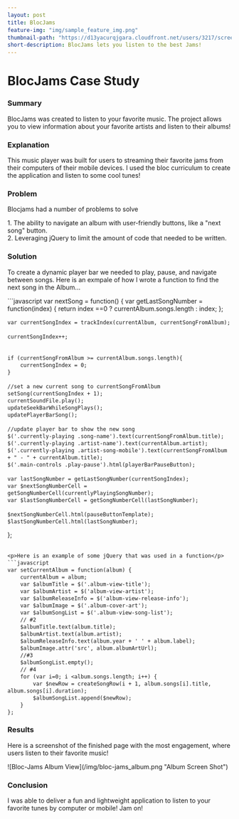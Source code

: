 ```yaml
---
layout: post
title: BlocJams
feature-img: "img/sample_feature_img.png"
thumbnail-path: "https://d13yacurqjgara.cloudfront.net/users/3217/screenshots/2030966/blocjams_1x.png"
short-description: BlocJams lets you listen to the best Jams!
---
```


<H1>BlocJams Case Study</H1>

<h3>Summary</h3>
<p>BlocJams was created to listen to your favorite music.  The project allows you to view information about your favorite artists and listen to their albums!</p>

<h3>Explanation</h3>
<p>This music player was built for users to streaming their favorite jams from their computers of their mobile devices.  I used the bloc curriculum to create the application and listen to some cool tunes!</p>

<h3>Problem</h3>
<p>Blocjams had a number of problems to solve<p>
1.  The ability to navigate an album with user-friendly buttons, like a "next song" button.<br>
2.  Leveraging jQuery to limit the amount of code that needed to be written.

<h3>Solution</h3>
<p>To create a dynamic player bar we needed to play, pause, and navigate between songs.  Here is an exmpale of how I wrote a function to find the next song in the Album...</p>
```javascript
var nextSong = function() {
    var getLastSongNumber = function(index) {
        return index ==0 ? currentAlbum.songs.length : index;
    };
    
    var currentSongIndex = trackIndex(currentAlbum, currentSongFromAlbum);
    
    currentSongIndex++;
    
    
    if (currentSongFromAlbum >= currentAlbum.songs.length){
        currentSongIndex = 0;
    }    
  
    //set a new current song to currentSongFromAlbum
    setSong(currentSongIndex + 1);
    currentSoundFile.play();
    updateSeekBarWhileSongPlays();
    updatePlayerBarSong();
    
    //update player bar to show the new song
    $('.currently-playing .song-name').text(currentSongFromAlbum.title);
    $('.currently-playing .artist-name').text(currentAlbum.artist);
    $('.currently-playing .artist-song-mobile').text(currentSongFromAlbum + " - " + currentAlbum.title);
    $('.main-controls .play-pause').html(playerBarPauseButton);
    
    var lastSongNumber = getLastSongNumber(currentSongIndex);
    var $nextSongNumberCell = getSongNumberCell(currentlyPlayingSongNumber);
    var $lastSongNumberCell = getSongNumberCell(lastSongNumber);
    
    $nextSongNumberCell.html(pauseButtonTemplate);
    $lastSongNumberCell.html(lastSongNumber);       
};
```

<p>Here is an example of some jQuery that was used in a function</p>
```javascript
var setCurrentAlbum = function(album) {
    currentAlbum = album;
    var $albumTitle = $('.album-view-title');
    var $albumArtist = $('album-view-artist');
    var $albumReleaseInfo = $('album-view-release-info');
    var $albumImage = $('.album-cover-art');
    var $albumSongList = $('.album-view-song-list');
    // #2
    $albumTitle.text(album.title);
    $albumArtist.text(album.artist);
    $albumReleaseInfo.text(album.year + ' ' + album.label);
    $albumImage.attr('src', album.albumArtUrl);
    //#3
    $albumSongList.empty();
    // #4
    for (var i=0; i <album.songs.length; i++) {
        var $newRow = createSongRow(i + 1, album.songs[i].title, album.songs[i].duration);
        $albumSongList.append($newRow);
    }
};
```

<h3>Results</h3>
<p>Here is a screenshot of the finished page with the most engagement, where users listen to their favorite music!</p>
![Bloc-Jams Album View](/img/bloc-jams_album.png "Album Screen Shot")

<h3>Conclusion</h3>
<p>I was able to deliver a fun and lightweight application to listen to your favorite tunes by computer or mobile!  Jam on!</p>